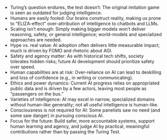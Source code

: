 - Turing’s question endures, the test doesn’t: The original imitation game is seen as outdated for judging intelligence.
- Humans are easily fooled: Our brains construct reality, making us prone to “ELIZA-effect” over-attribution of intelligence to chatbots and LLMs.
- Scaling isn’t enough: Simply making bigger models won’t deliver reasoning, safety, or general intelligence; world-models and specialized approaches are needed.
- Hype vs. real value: AI adoption often delivers little measurable impact; much is driven by FOMO and rhetoric about AGI.
- Safety and agency matter: As with historical tech shifts, society tolerates hidden risks; future AI development should prioritize safety over speed.
- Human capabilities are at risk: Over-reliance on AI can lead to deskilling and loss of confidence (e.g., in writing or communicating).
- Ethics and power dynamics: Current AI progress relies on appropriated public data and is driven by a few actors, leaving most people as “passengers on the bus.”
- Varieties of intelligence: AI may excel in narrow, specialized domains without human-like generality; not all useful intelligence is human-like.
- Consciousness is not required for AI: Some panelists saw no need (and some saw danger) in pursuing conscious AI.
- Focus for the future: Build safer, more accountable systems, support human learning and agency, and judge AI by practical, meaningful contributions rather than by passing the Turing Test.

